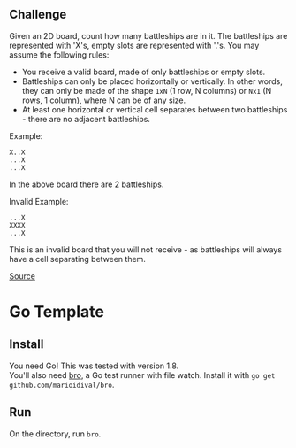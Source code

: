## Challenge

Given an 2D board, count how many battleships are in it. The battleships are represented with 'X's, empty slots are represented with '.'s. You may assume the following rules:

* You receive a valid board, made of only battleships or empty slots.
* Battleships can only be placed horizontally or vertically. In other words, they can only be made of the shape `1xN` (1 row, N columns) or `Nx1` (N rows, 1 column), where N can be of any size.
* At least one horizontal or vertical cell separates between two battleships - there are no adjacent battleships.

Example:

```
X..X
...X
...X
```

In the above board there are 2 battleships.

Invalid Example:
```
...X
XXXX
...X
```

This is an invalid board that you will not receive - as battleships will always have a cell separating between them.

[Source](https://leetcode.com/problems/battleships-in-a-board/?tab=Description)

# Go Template

## Install
You need Go! This was tested with version 1.8.  
You'll also need [bro](https://github.com/marioidival/bro), a Go test runner with file watch. Install it with `go get github.com/marioidival/bro`.

## Run
On the directory, run `bro`.

